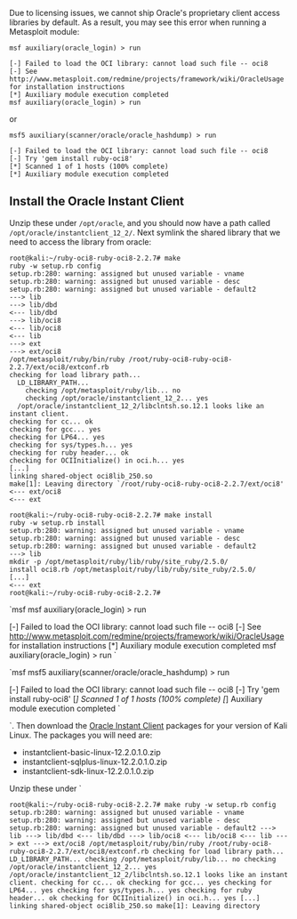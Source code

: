 Due to licensing issues, we cannot ship Oracle's proprietary client access libraries by default. As a result, you may see this error when running a Metasploit module:
```msf
msf auxiliary(oracle_login) > run

[-] Failed to load the OCI library: cannot load such file -- oci8
[-] See http://www.metasploit.com/redmine/projects/framework/wiki/OracleUsage for installation instructions
[*] Auxiliary module execution completed
msf auxiliary(oracle_login) > run
```

or
```msf
msf5 auxiliary(scanner/oracle/oracle_hashdump) > run

[-] Failed to load the OCI library: cannot load such file -- oci8
[-] Try 'gem install ruby-oci8'
[*] Scanned 1 of 1 hosts (100% complete)
[*] Auxiliary module execution completed
```

## Install the Oracle Instant Client
Unzip these under `/opt/oracle`, and you should now have a path called `/opt/oracle/instantclient_12_2/`. Next symlink the shared library that we need to access the library from oracle:
```
root@kali:~/ruby-oci8-ruby-oci8-2.2.7# make
ruby -w setup.rb config
setup.rb:280: warning: assigned but unused variable - vname
setup.rb:280: warning: assigned but unused variable - desc
setup.rb:280: warning: assigned but unused variable - default2
---> lib
---> lib/dbd
<--- lib/dbd
---> lib/oci8
<--- lib/oci8
<--- lib
---> ext
---> ext/oci8
/opt/metasploit/ruby/bin/ruby /root/ruby-oci8-ruby-oci8-2.2.7/ext/oci8/extconf.rb
checking for load library path...
  LD_LIBRARY_PATH...
    checking /opt/metasploit/ruby/lib... no
    checking /opt/oracle/instantclient_12_2... yes
  /opt/oracle/instantclient_12_2/libclntsh.so.12.1 looks like an instant client.
checking for cc... ok
checking for gcc... yes
checking for LP64... yes
checking for sys/types.h... yes
checking for ruby header... ok
checking for OCIInitialize() in oci.h... yes
[...]
linking shared-object oci8lib_250.so
make[1]: Leaving directory `/root/ruby-oci8-ruby-oci8-2.2.7/ext/oci8'
<--- ext/oci8
<--- ext

root@kali:~/ruby-oci8-ruby-oci8-2.2.7# make install
ruby -w setup.rb install
setup.rb:280: warning: assigned but unused variable - vname
setup.rb:280: warning: assigned but unused variable - desc
setup.rb:280: warning: assigned but unused variable - default2
---> lib
mkdir -p /opt/metasploit/ruby/lib/ruby/site_ruby/2.5.0/
install oci8.rb /opt/metasploit/ruby/lib/ruby/site_ruby/2.5.0/
[...]
<--- ext
root@kali:~/ruby-oci8-ruby-oci8-2.2.7#
```

`msf
msf auxiliary(oracle_login) > run

[-] Failed to load the OCI library: cannot load such file -- oci8
[-] See http://www.metasploit.com/redmine/projects/framework/wiki/OracleUsage for installation instructions
[*] Auxiliary module execution completed
msf auxiliary(oracle_login) > run
`

`msf
msf5 auxiliary(scanner/oracle/oracle_hashdump) > run

[-] Failed to load the OCI library: cannot load such file -- oci8
[-] Try 'gem install ruby-oci8'
[*] Scanned 1 of 1 hosts (100% complete)
[*] Auxiliary module execution completed
`

`. Then download the [Oracle Instant Client](http://www.oracle.com/technetwork/database/features/instant-client/index-097480.html) packages for your version of Kali Linux. The packages you will need are:

* instantclient-basic-linux-12.2.0.1.0.zip
* instantclient-sqlplus-linux-12.2.0.1.0.zip
* instantclient-sdk-linux-12.2.0.1.0.zip

Unzip these under `

`
root@kali:~/ruby-oci8-ruby-oci8-2.2.7# make
ruby -w setup.rb config
setup.rb:280: warning: assigned but unused variable - vname
setup.rb:280: warning: assigned but unused variable - desc
setup.rb:280: warning: assigned but unused variable - default2
---> lib
---> lib/dbd
<--- lib/dbd
---> lib/oci8
<--- lib/oci8
<--- lib
---> ext
---> ext/oci8
/opt/metasploit/ruby/bin/ruby /root/ruby-oci8-ruby-oci8-2.2.7/ext/oci8/extconf.rb
checking for load library path...
  LD_LIBRARY_PATH...
    checking /opt/metasploit/ruby/lib... no
    checking /opt/oracle/instantclient_12_2... yes
  /opt/oracle/instantclient_12_2/libclntsh.so.12.1 looks like an instant client.
checking for cc... ok
checking for gcc... yes
checking for LP64... yes
checking for sys/types.h... yes
checking for ruby header... ok
checking for OCIInitialize() in oci.h... yes
[...]
linking shared-object oci8lib_250.so
make[1]: Leaving directory `


